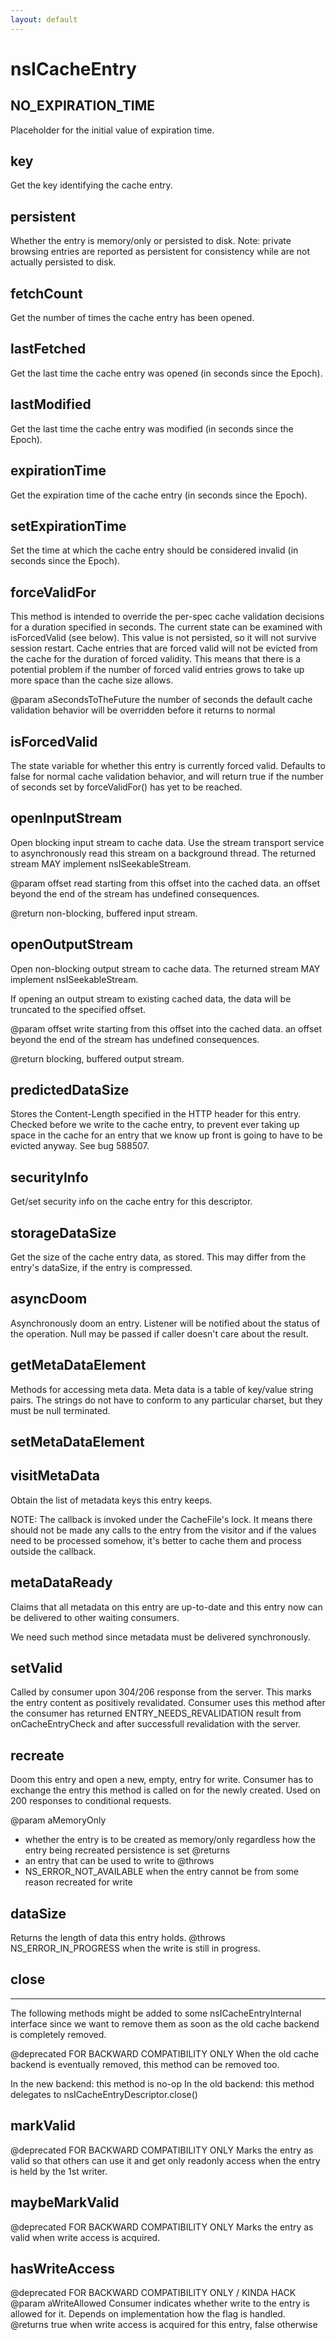 ```yaml
---
layout: default
---
```


# nsICacheEntry #

## NO_EXPIRATION_TIME ##

Placeholder for the initial value of expiration time.


## key ##

Get the key identifying the cache entry.


## persistent ##

Whether the entry is memory/only or persisted to disk.
Note: private browsing entries are reported as persistent for consistency
while are not actually persisted to disk.


## fetchCount ##

Get the number of times the cache entry has been opened.


## lastFetched ##

Get the last time the cache entry was opened (in seconds since the Epoch).


## lastModified ##

Get the last time the cache entry was modified (in seconds since the Epoch).


## expirationTime ##

Get the expiration time of the cache entry (in seconds since the Epoch).


## setExpirationTime ##

Set the time at which the cache entry should be considered invalid (in
seconds since the Epoch).


## forceValidFor ##

This method is intended to override the per-spec cache validation
decisions for a duration specified in seconds. The current state can
be examined with isForcedValid (see below). This value is not persisted,
so it will not survive session restart. Cache entries that are forced valid
will not be evicted from the cache for the duration of forced validity.
This means that there is a potential problem if the number of forced valid
entries grows to take up more space than the cache size allows.

@param aSecondsToTheFuture
       the number of seconds the default cache validation behavior will be
       overridden before it returns to normal


## isForcedValid ##

The state variable for whether this entry is currently forced valid.
Defaults to false for normal cache validation behavior, and will return
true if the number of seconds set by forceValidFor() has yet to be reached.


## openInputStream ##

Open blocking input stream to cache data.  Use the stream transport
service to asynchronously read this stream on a background thread.
The returned stream MAY implement nsISeekableStream.

@param offset
       read starting from this offset into the cached data.  an offset
       beyond the end of the stream has undefined consequences.

@return non-blocking, buffered input stream.


## openOutputStream ##

Open non-blocking output stream to cache data.  The returned stream
MAY implement nsISeekableStream.

If opening an output stream to existing cached data, the data will be
truncated to the specified offset.

@param offset
       write starting from this offset into the cached data.  an offset
       beyond the end of the stream has undefined consequences.

@return blocking, buffered output stream.


## predictedDataSize ##

Stores the Content-Length specified in the HTTP header for this
entry. Checked before we write to the cache entry, to prevent ever
taking up space in the cache for an entry that we know up front
is going to have to be evicted anyway. See bug 588507.


## securityInfo ##

Get/set security info on the cache entry for this descriptor.


## storageDataSize ##

Get the size of the cache entry data, as stored. This may differ
from the entry's dataSize, if the entry is compressed.


## asyncDoom ##

Asynchronously doom an entry. Listener will be notified about the status
of the operation. Null may be passed if caller doesn't care about the
result.


## getMetaDataElement ##

Methods for accessing meta data.  Meta data is a table of key/value
string pairs.  The strings do not have to conform to any particular
charset, but they must be null terminated.


## setMetaDataElement ##

## visitMetaData ##

Obtain the list of metadata keys this entry keeps.

NOTE: The callback is invoked under the CacheFile's lock.  It means
there should not be made any calls to the entry from the visitor and
if the values need to be processed somehow, it's better to cache them
and process outside the callback.


## metaDataReady ##

Claims that all metadata on this entry are up-to-date and this entry
now can be delivered to other waiting consumers.

We need such method since metadata must be delivered synchronously.


## setValid ##

Called by consumer upon 304/206 response from the server.  This marks
the entry content as positively revalidated.
Consumer uses this method after the consumer has returned ENTRY_NEEDS_REVALIDATION
result from onCacheEntryCheck and after successfull revalidation with the server.


## recreate ##

Doom this entry and open a new, empty, entry for write.  Consumer has
to exchange the entry this method is called on for the newly created.
Used on 200 responses to conditional requests.

@param aMemoryOnly
   - whether the entry is to be created as memory/only regardless how
     the entry being recreated persistence is set
@returns
   - an entry that can be used to write to
@throws
   - NS_ERROR_NOT_AVAILABLE when the entry cannot be from some reason
     recreated for write


## dataSize ##

Returns the length of data this entry holds.
@throws
   NS_ERROR_IN_PROGRESS when the write is still in progress.


## close ##
************************************************************************
The following methods might be added to some nsICacheEntryInternal
interface since we want to remove them as soon as the old cache backend is
completely removed.


@deprecated
FOR BACKWARD COMPATIBILITY ONLY
When the old cache backend is eventually removed, this method
can be removed too.

In the new backend: this method is no-op
In the old backend: this method delegates to nsICacheEntryDescriptor.close()


## markValid ##

@deprecated
FOR BACKWARD COMPATIBILITY ONLY
Marks the entry as valid so that others can use it and get only readonly
access when the entry is held by the 1st writer.


## maybeMarkValid ##

@deprecated
FOR BACKWARD COMPATIBILITY ONLY
Marks the entry as valid when write access is acquired.


## hasWriteAccess ##

@deprecated
FOR BACKWARD COMPATIBILITY ONLY / KINDA HACK
@param aWriteAllowed
   Consumer indicates whether write to the entry is allowed for it.
   Depends on implementation how the flag is handled.
@returns
   true when write access is acquired for this entry,
   false otherwise

